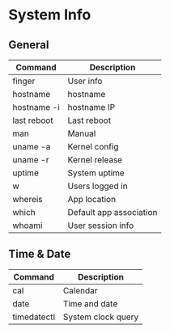 # System Info

## General

| Command                            | Description                       |
| ---------------------------------- | ----------------------------------|
| finger                             | User info                         |
| hostname                           | hostname                          |
| hostname -i                        | hostname IP                       |
| last reboot                        | Last reboot                       |
| man                                | Manual                            |
| uname -a                           | Kernel config                     |
| uname -r                           | Kernel release                    |
| uptime                             | System uptime                     |
| w                                  | Users logged in                   |
| whereis                            | App location                      |
| which                              | Default app association           |
| whoami                             | User session info                 |

## Time & Date

| Command                            | Description                       |
| ---------------------------------- | --------------------------------- |
| cal                                | Calendar                          |
| date                               | Time and date                     |
| timedatectl                        | System clock query                |
